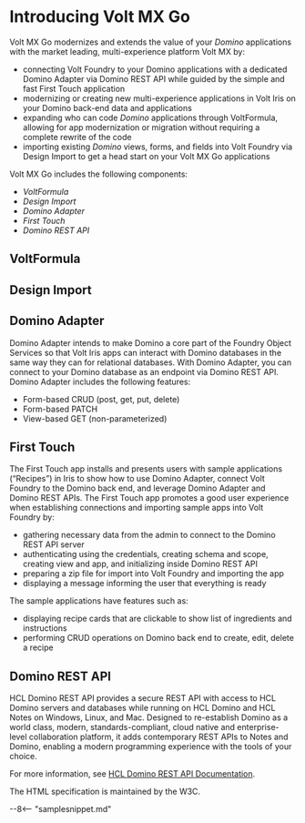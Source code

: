 # Introducing Volt MX Go

Volt MX Go modernizes and extends the value of your *Domino* applications with the market leading, multi-experience platform Volt MX by:

- connecting Volt Foundry to your Domino applications with a dedicated Domino Adapter via Domino REST API while guided by the simple and fast First Touch application
- modernizing or creating new multi-experience applications in Volt Iris on your Domino back-end data and applications
- expanding who can code *Domino* applications through VoltFormula, allowing for app modernization or migration without requiring a complete rewrite of the code
- importing existing *Domino* views, forms, and fields into Volt Foundry via Design Import to get a head start on your Volt MX Go applications 

Volt MX Go includes the following components:

- *VoltFormula*
- *Design Import*
- *Domino Adapter*
- *First Touch*
- *Domino REST API*

## VoltFormula

## Design Import

## Domino Adapter

Domino Adapter intends to make Domino a core part of the Foundry Object Services so that Volt Iris apps can interact with Domino databases in the same way they can for relational databases. With Domino Adapter, you can connect to your Domino database as an endpoint via Domino REST API. Domino Adapter includes the following features: 

- Form-based CRUD (post, get, put, delete)
- Form-based PATCH 
- View-based GET (non-parameterized) 

## First Touch

The First Touch app installs and presents users with sample applications (“Recipes”) in Iris to show how to use Domino Adapter, connect Volt Foundry to the Domino back end, and leverage Domino Adapter and Domino REST APIs. The First Touch app promotes a good user experience when establishing connections and importing sample apps into Volt Foundry by:

- gathering necessary data from the admin to connect to the Domino REST API server
- authenticating using the credentials, creating schema and scope, creating view and app, and initializing inside Domino REST API
- preparing a zip file for import into Volt Foundry and importing the app
- displaying a message informing the user that everything is ready

The sample applications have features such as:

- displaying recipe cards that are clickable to show list of ingredients and instructions
- performing CRUD operations on Domino back end to create, edit, delete a recipe 


## Domino REST API

HCL Domino REST API provides a secure REST API with access to HCL Domino servers and databases while running on HCL Domino and HCL Notes on Windows, Linux, and Mac. Designed to re-establish Domino as a world class, modern, standards-compliant, cloud native and enterprise-level collaboration platform, it adds contemporary REST APIs to Notes and Domino, enabling a modern programming experience with the tools of your choice. 

For more information, see [HCL Domino REST API Documentation](https://opensource.hcltechsw.com/Domino-rest-api/index.html).


The HTML specification is maintained by the W3C.
	
--8<-- "samplesnippet.md"
